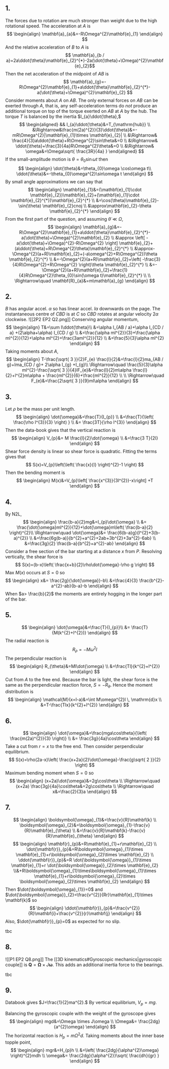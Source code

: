 ## 1.
The forces due to rotation are much stronger than weight due to the high rotational speed. The acceleration at $A$ is
$$
\begin{align}
\mathbf{a}_{a}&=-R\Omega^{2}\mathbf{e}_{1}
 \end{align}
$$
And the relative acceleration of $B$ to $A$ is
$$
\mathbf{a}_{b / a}=2a\ddot{\theta}\mathbf{e}_{2}^{*}-2a(\dot{\theta}+\Omega)^{2}\mathbf{e}_{2}$$
Then the net acceleration of the midpoint of $AB$ is
$$
\mathbf{a}_{g}=-R\Omega^{2}\mathbf{e}_{1}+a\ddot{\theta}\mathbf{e}_{2}^{*}-a(\dot{\theta}+\Omega)^{2}\mathbf{e}_{2}
$$
Consider moments about $A$ on $AB.$ The only external forces on $AB$ can be exerted through $A,$ that is, any self-acceleration terms do *not* produce an additional torque on top of the torque exerted on $AB$ at $A$ by the hub. The torque $T$ is balanced by the inertia $I_{a}\ddot{\theta},$
$$
\begin{aligned}
&& I_{a}\ddot{\theta}&=T_{\mathrm{hub}} \\
&\Rightarrow&\frac{m(2a)^{2}}{3}\ddot{\theta}&=-mR\Omega^{2}|\mathbf{e}_{1}\times \mathbf{e}_{2}| \\
&\Rightarrow& \frac{4}{3}a\ddot{\theta}+R\Omega^{2}\sin\theta&=0 \\
&\Rightarrow& \ddot{\theta}+\frac{3}{4a}R\Omega^{2}\theta&=0 \\
&\Rightarrow& \omega&=\Omega\sqrt{ \frac{3R}{4a} }
\end{aligned}
$$
If the small-amplitude motion is $\theta=\theta_{0}\sin\omega t$ then 
$$
\begin{align}
\dot{\theta}&=\theta_{0}\omega \cos\omega t\\
\ddot{\theta}&=-\theta_{0}\omega^{2}\sin\omega t
 \end{align}
$$
By small angle approximations we can say that
$$
\begin{align}
\mathbf{e}_{1}&=(\mathbf{e}_{1}\cdot \mathbf{e}_{2})\mathbf{e}_{2}+(\mathbf{e}_{1}\cdot \mathbf{e}_{2}^{*})\mathbf{e}_{2}^{*} \\
&=\cos(\theta)\mathbf{e}_{2}-\sin(\theta) \mathbf{e}_{2}cnoj \\
&\approx\mathbf{e}_{2}-\theta \mathbf{e}_{2}^{*}
 \end{align}
$$
From the first part of the question, and assuming $\dot{\theta}\ll\Omega,$
$$
\begin{align}
\mathbf{a}_{g}&=-R\Omega^{2}\mathbf{e}_{1}+a\ddot{\theta}\mathbf{e}_{2}^{*}-a(\dot{\theta}+\Omega)^{2}\mathbf{e}_{2} \\
&\approx \left[ -a(\dot{\theta}+\Omega)^{2}-R\Omega^{2} \right] \mathbf{e}_{2}+(a\ddot{\theta}+R\Omega^{2}\theta)\mathbf{e}_{2}^{*} \\
&\approx-\Omega^{2}(a+R)\mathbf{e}_{2}+(-a\omega^{2}+R\Omega^{2})\theta \mathbf{e}_{2}^{*} \\
&=-\Omega^{2}(a+R)\mathbf{e}_{2}+\left( -\frac{3}{4}R\Omega^{2}+R\Omega^{2} \right)\theta \mathbf{e}_{2}^{*}  \\
&=-\Omega^{2}(a+R)\mathbf{e}_{2}+\frac{1}{4}R\Omega^{2}\theta_{0}\sin(\omega t)\mathbf{e}_{2}^{*} \\
 \\
\Rightarrow\quad \mathbf{R}_{a}&=m\mathbf{a}_{g}
 \end{align}
$$

## 2.
$B$ has angular accel. $\alpha$ so has linear accel. $l\alpha$ downwards on the page. The instantaneous centre of $CBD$ is at $C$ so $CBD$ rotates at angular velocity $2\alpha$ clockwise.
![[2P2 EP2 Q2.png]]
Conserving angular momentum,
$$
\begin{align} 
T&=\sum I\ddot{\theta}\\
&=\alpha I_{AB / a}+\alpha I_{CD / a} +(2\alpha+\alpha) I_{CD / g} \\
&=\frac{\alpha ml^{2}}{3}+\frac{\alpha ml^{2}}{12}+\alpha ml^{2}+\frac{3aml^{2}}{12} \\
&=\frac{5}{3}\alpha ml^{2}
 \end{align}
$$
Taking moments about $A,$
$$
\begin{align}
T-\frac{\sqrt{ 3 }}{2}F_{e} \frac{l}{2}&=\frac{l}{2}ma_{AB / g}+lma_{CD / g}+ 2\alpha I_{g} +I_{g}\\
\Rightarrow\quad \frac{5}{3}\alpha ml^{2}-\frac{\sqrt{ 3 }}{4}lF_{e}&=\frac{l}{2}m\alpha  \frac{l}{2}+l^{2}m\alpha + \frac{ml^{2}}{6}+\frac{ml^{2}}{12} \\ \\
\Rightarrow\quad F_{e}&=\frac{2\sqrt{ 3 }}{9}ml\alpha
 \end{align}
$$
## 3.
Let $\rho$ be the mass per unit length.
$$
\begin{align}
\dot{\omega}&=\frac{T}{I_{p}} \\
&=\frac{T}{\left( \frac{\rho l^{3}}{3} \right) } \\
&= \frac{3T}{\rho l^{3}}
 \end{align}
$$
Then the data-book gives that the vertical reaction is 
$$
\begin{align}
V_{p}&= M \frac{l}{2}\dot{\omega} \\
&=\frac{3 T}{2l}
 \end{align}
$$
Shear force density is linear so shear force is quadratic. Fitting the terms gives that
$$
S(x)=V_{p}\left(\left( \frac{x}{l} \right)^{2}-1 \right)
$$
Then the bending moment is
$$
\begin{align}
M(x)&=V_{p}\left[ \frac{x^{3}}{3l^{2}}-x\right] +T
 \end{align}
$$
## 4.
By N2L,
$$
\begin{align}
\frac{b-a}{2}mg&=I_{p}\dot{\omega} \\
&= \frac{\dot{\omega}ml^{2}}{12}+\dot{\omega}m\left( \frac{b-a}{2} \right)^{2}\\
\Rightarrow\quad \dot{\omega}&= \frac{6(b-a)g}{l^{2}+3(b-a)^{2}} \\
&=\frac{6g(b-a)}{b^{2}+a^{2}+2ab+3b^{2}+3a^{2}-6ab} \\
&=\frac{3g}{2} \frac{b-a}{b^{2}+a^{2}-ab}
 \end{align}
$$
Consider a free section of the bar starting at a distance $x$ from $P.$ Resolving vertically, the shear force is
$$
S(x)=(b-x)\left( \frac{x+b}{2}\rho\dot{\omega}-\rho g \right)
$$
Max $M(x)$ occurs at $S=0$ so
$$
\begin{align}
x&= \frac{2g}{\dot{\omega}}-b\\
&=\frac{4}{3} \frac{b^{2}-a^{2}-ab}{b-a}-b
 \end{align}
$$
When $a> \frac{b}{2}$ the moments are entirely hogging in the longer part of the bar.

## 5.
$$
\begin{align}
\dot{\omega}&=\frac{T}{I_{p}}\\
&= \frac{T}{M(k^{2}+l^{2})}
 \end{align}
$$
The radial reaction is
$$
R_{\rho}=-M\omega^{2}l
$$
The perpendicular reaction is
$$
\begin{align}
R_{\theta}&=Ml\dot{\omega} \\
&=\frac{Tl}{k^{2}+l^{2}}
 \end{align}
$$
Cut from $A$ to the free end. Because the bar is light, the shear force is the same as the perpendicular reaction force, $S=-R_{\theta}$. Hence the moment distribution is
$$
\begin{align}
\mathcal{M}(x=l-a)&=\int M\omega^{2}l \, \mathrm{d}x  \\
&=T-\frac{Tlx}{k^{2}+l^{2}}
 \end{align}
$$
## 6.
$$
\begin{align}
\dot{\omega}&=\frac{mga\cos\theta}{\left( \frac{m(2a)^{2}}{3} \right)} \\
&= \frac{3g}{4a}\cos\theta
 \end{align}
$$
Take a cut from $r=x$ to the free end. Then consider perpendicular equilibrium.
$$
S(x)=\rho(2a-x)\left( \frac{x+2a}{2}\dot{\omega}-\frac{g\sqrt{ 2 }}{2} \right)
$$
Maximum bending moment when $S=0$ so
$$
\begin{align}
(x+2a)\dot{\omega}&=2g\cos\theta \\
\Rightarrow\quad (x+2a) \frac{3g}{4a}\cos\theta&=2g\cos\theta \\
\Rightarrow\quad x&=\frac{2}{3}a
 \end{align}
$$
## 7.
$$
\begin{align}
\boldsymbol{\omega}_{1}&=\frac{v}{R}\mathbf{k} \\
\boldsymbol{\omega}_{2}&=\boldsymbol{\omega}_{1}-\frac{v}{R}\mathbf{e}_{\theta} \\
&=\frac{v}{R}\mathbf{k}-\frac{v}{R}\mathbf{e}_{\theta}
\end{align}
$$
$$
\begin{align}
\mathbf{r}_{p}&=R\mathbf{e}_{1}+r\mathbf{e}_{2} \\
\dot{\mathbf{r}}_{p}&=R\boldsymbol{\omega}_{1}\times \mathbf{e}_{1}+r\boldsymbol{\omega}_{2}\times \mathbf{e}_{2} \\
\ddot{\mathbf{r}}_{p}&=R \dot{\boldsymbol{\omega}}_{1}\times \mathbf{e}_{1}+r \dot{\boldsymbol{\omega}}_{2}\times \mathbf{e}_{2} \\&+R\boldsymbol{\omega}_{1}\times\boldsymbol{\omega}_{1}\times \mathbf{e}_{1}+r\boldsymbol{\omega}_{2}\times \boldsymbol{\omega}_{2}\times \mathbf{e}_{2} 
 \end{align}
$$
Then $\dot{\boldsymbol{\omega}_{1}}=0$ and $\dot{\boldsymbol{\omega}}_{2}=\frac{v^{2}}{Rr}\mathbf{e}_{1}\times \mathbf{k}$ so 
$$
\begin{align}
\ddot{\mathbf{r}}_{p}&=\frac{v^{2}}{R}\mathbf{i}+\frac{v^{2}}{r}\mathbf{j}
 \end{align}
$$
Also, $\dot{\mathbf{r}}_{p}=0$ as expected for no slip.

tbc

## 8.
![[P1 EP2 Q8.png]]
The [[3D kinematics#Gyroscopic mechanics|gyroscopic couple]] is $\mathbf{Q}=\boldsymbol{\Omega}\times J\boldsymbol{\omega}.$ This adds an additional inertia force to the bearings.

tbc
## 9.
Databook gives $J=\frac{1}{2}ma^{2}.$ By vertical equilibrium, $V_{p}=mg.$

Balancing the gyroscopic couple with the weight of the gyroscope gives
$$
\begin{align}
mgd&=\Omega \times J\omega \\
\Omega&= \frac{2dg}{a^{2}\omega}
 \end{align}
$$
The horizontal reaction is $H_{p}=m\Omega^{2}d.$ Taking moments about the inner base topple point,
$$
\begin{align}
mgr&=H_{p}h \\
&=\left( \frac{2dg}{\alpha^{2}\omega} \right)^{2}mdh \\
\omega&= \frac{2dg}{\alpha^{2}}\sqrt{ \frac{dh}{gr} }
 \end{align}
$$
